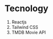 <h1>Tecnology</h1>
<ol>
  <li>Reactjs</li>
  <li>Tailwind CSS</li>
  <li>TMDB Movie API</li>
</ol>
 
